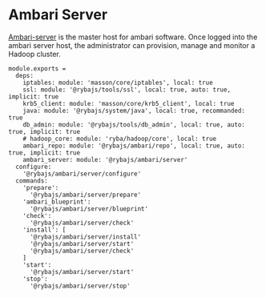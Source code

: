 
# Ambari Server

[Ambari-server][Ambari-server] is the master host for ambari software.
Once logged into the ambari server host, the administrator can  provision, 
manage and monitor a Hadoop cluster.

    module.exports =
      deps:
        iptables: module: 'masson/core/iptables', local: true
        ssl: module: '@rybajs/tools/ssl', local: true, auto: true, implicit: true
        krb5_client: module: 'masson/core/krb5_client', local: true
        java: module: '@rybajs/system/java', local: true, recommanded: true
        db_admin: module: '@rybajs/tools/db_admin', local: true, auto: true, implicit: true
        # hadoop_core: module: 'ryba/hadoop/core', local: true
        ambari_repo: module: '@rybajs/ambari/repo', local: true, auto: true, implicit: true
        ambari_server: module: '@rybajs/ambari/server'
      configure:
        '@rybajs/ambari/server/configure'
      commands:
        'prepare':
          '@rybajs/ambari/server/prepare'
        'ambari_blueprint':
          '@rybajs/ambari/server/blueprint'
        'check':
          '@rybajs/ambari/server/check'
        'install': [
          '@rybajs/ambari/server/install'
          '@rybajs/ambari/server/start'
          '@rybajs/ambari/server/check'
        ]
        'start':
          '@rybajs/ambari/server/start'
        'stop':
          '@rybajs/ambari/server/stop'

[Ambari-server]: http://ambari.apache.org
